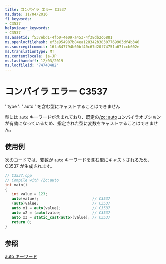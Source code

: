 ```yaml
---
title: コンパイラ エラー C3537
ms.date: 11/04/2016
f1_keywords:
- C3537
helpviewer_keywords:
- C3537
ms.assetid: f537ebd1-4fb0-4e09-a453-4f38db2c6881
ms.openlocfilehash: ef3e954987b84ea128342b38307769903df4b346
ms.sourcegitcommit: 16fa847794b60bf40c67d20f74751a67fccb602e
ms.translationtype: MT
ms.contentlocale: ja-JP
ms.lasthandoff: 12/03/2019
ms.locfileid: "74740482"
---
```

# <a name="compiler-error-c3537"></a>コンパイラ エラー C3537

' type ': ' auto ' を含む型にキャストすることはできません

型には `auto` キーワードが含まれており、既定の[/zc: auto](../../build/reference/zc-auto-deduce-variable-type.md)コンパイラオプションが有効になっているため、指定された型に変数をキャストすることはできません。

## <a name="example"></a>使用例

次のコードでは、変数が `auto` キーワードを含む型にキャストされるため、C3537 が生成されます。

```cpp
// C3537.cpp
// Compile with /Zc:auto
int main()
{
   int value = 123;
   auto(value);                        // C3537
   (auto)value;                        // C3537
   auto x1 = auto(value);              // C3537
   auto x2 = (auto)value;              // C3537
   auto x3 = static_cast<auto>(value); // C3537
   return 0;
}
```

## <a name="see-also"></a>参照

[auto キーワード](../../cpp/auto-keyword.md)
